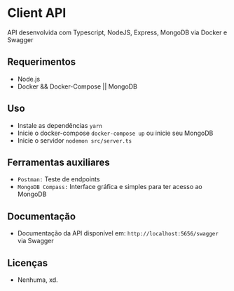 # Client API

API desenvolvida com Typescript, NodeJS, Express, MongoDB via Docker e Swagger

## Requerimentos

-   Node.js
-   Docker && Docker-Compose || MongoDB

## Uso

-   Instale as dependências `yarn`
-   Inicie o docker-compose `docker-compose up` ou inicie seu MongoDB
-   Inicie o servidor `nodemon src/server.ts`

## Ferramentas auxiliares

-   `Postman:` Teste de endpoints
-   `MongoDB Compass:` Interface gráfica e simples para ter acesso ao MongoDB

## Documentação

-   Documentação da API disponível em: `http://localhost:5656/swagger` via Swagger

## Licenças

-   Nenhuma, xd.
